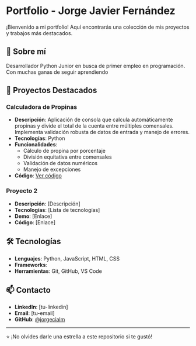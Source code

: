 # Portfolio - Jorge Javier Fernández

¡Bienvenido a mi portfolio! Aquí encontrarás una colección de mis proyectos y trabajos más destacados.

## 🚀 Sobre mí

Desarrollador Python Junior en busca de primer empleo en programación.
Con muchas ganas de seguir aprendiendo

## 💼 Proyectos Destacados

### Calculadora de Propinas
- **Descripción**: Aplicación de consola que calcula automáticamente propinas y divide el total de la cuenta entre múltiples comensales. Implementa validación robusta de datos de entrada y manejo de errores.
- **Tecnologías**: Python
- **Funcionalidades**: 
  - Cálculo de propina por porcentaje
  - División equitativa entre comensales
  - Validación de datos numéricos
  - Manejo de excepciones
- **Código**: [Ver código](./calculadora-propinas/)

### Proyecto 2
- **Descripción**: [Descripción]
- **Tecnologías**: [Lista de tecnologías]
- **Demo**: [Enlace]
- **Código**: [Enlace]

## 🛠️ Tecnologías

- **Lenguajes**: Python, JavaScript, HTML, CSS
- **Frameworks**: 
- **Herramientas**: Git, GitHub, VS Code

## 📫 Contacto

- **LinkedIn**: [tu-linkedin]
- **Email**: [tu-email]
- **GitHub**: [@jorgecialm](https://github.com/jorgecialm)

---
⭐ ¡No olvides darle una estrella a este repositorio si te gustó!
